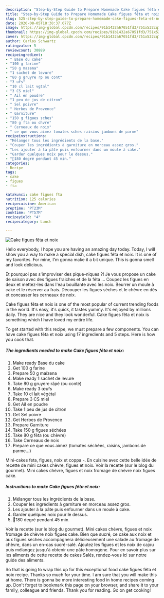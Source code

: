 ```yaml
---
description: "Step-by-Step Guide to Prepare Homemade Cake figues fêta et noix"
title: "Step-by-Step Guide to Prepare Homemade Cake figues fêta et noix"
slug: 525-step-by-step-guide-to-prepare-homemade-cake-figues-feta-et-noix
date: 2020-08-05T18:30:37.077Z
image: https://img-global.cpcdn.com/recipes/91b1432a67051fd3/751x532cq70/cake-figues-feta-et-noix-photo-principale-de-la-recette.jpg
thumbnail: https://img-global.cpcdn.com/recipes/91b1432a67051fd3/751x532cq70/cake-figues-feta-et-noix-photo-principale-de-la-recette.jpg
cover: https://img-global.cpcdn.com/recipes/91b1432a67051fd3/751x532cq70/cake-figues-feta-et-noix-photo-principale-de-la-recette.jpg
author: Carlos Schwartz
ratingvalue: 5
reviewcount: 30889
recipeingredient:
- " Base du cake"
- "100 g farine"
- "50 g mazena"
- "1 sachet de levure"
- "80 g gruyre rp ou cont"
- "3 ufs"
- "10 cl lait vgtal"
- "3 CS miel"
- " Ail en poudre"
- "1 peu de jus de citron"
- " Sel poivre"
- " Herbes de Provence"
- " Garniture"
- "150 g figues sches"
- "80 g fta ou chvre"
- " Cerneaux de noix"
- " ce que vous aimez tomates sches raisins jambons de parme"
recipeinstructions:
- "Mélanger tous les ingrédients de la base."
- "Couper les ingrédients à garniture en morceau assez gros."
- "Les ajouter à la pâte puis enfourner dans un moule à cake."
- "Garder quelques noix pour le dessus."
- "🥧180 degré pendant 45 min."
categories:
- Recipe
tags:
- cake
- figues
- fta

katakunci: cake figues fta 
nutrition: 125 calories
recipecuisine: American
preptime: "PT23M"
cooktime: "PT57M"
recipeyield: "4"
recipecategory: Lunch

---
```



![Cake figues fêta et noix](https://img-global.cpcdn.com/recipes/91b1432a67051fd3/751x532cq70/cake-figues-feta-et-noix-photo-principale-de-la-recette.jpg)

Hello everybody, I hope you are having an amazing day today. Today, I will show you a way to make a special dish, cake figues fêta et noix. It is one of my favorites. For mine, I'm gonna make it a bit unique. This is gonna smell and look delicious.

Et pourquoi pas s&#39;improviser des pique-niques ?! Je vous propose un cake de saison avec des figues fraiches et de la féta … Coupez les figues en deux et mettez-les dans l&#39;eau bouillante avec les noix. Beurrer un moule à cake et le réserver au frais. Découper les figues sèches et le chèvre en dés et concasser les cerneaux de noix.

Cake figues fêta et noix is one of the most popular of current trending foods in the world. It's easy, it's quick, it tastes yummy. It's enjoyed by millions daily. They are nice and they look wonderful. Cake figues fêta et noix is something which I have loved my entire life.


To get started with this recipe, we must prepare a few components. You can have cake figues fêta et noix using 17 ingredients and 5 steps. Here is how you cook that.

<!--inarticleads1-->

##### The ingredients needed to make Cake figues fêta et noix:

1. Make ready  Base du cake
1. Get 100 g farine
1. Prepare 50 g maïzena
1. Make ready 1 sachet de levure
1. Take 80 g gruyère râpé (ou conté)
1. Make ready 3 œufs
1. Take 10 cl lait végétal
1. Prepare 3 CS miel
1. Get  Ail en poudre
1. Take 1 peu de jus de citron
1. Get  Sel poivre
1. Get  Herbes de Provence
1. Prepare  Garniture
1. Take 150 g figues séchées
1. Take 80 g fêta (ou chèvre)
1. Take  Cerneaux de noix
1. Prepare  ce que vous aimez (tomates séchées, raisins, jambons de parme...)


Mini-cakes feta, figues, noix et coppa -. En cuisine avec cette belle idée de recette de mini cakes chèvre, figues et noix. Voir la recette (sur le blog du gourmet). Mini cakes chèvre, figues et noix fromage de chèvre noix figues cake. 

<!--inarticleads2-->

##### Instructions to make Cake figues fêta et noix:

1. Mélanger tous les ingrédients de la base.
1. Couper les ingrédients à garniture en morceau assez gros.
1. Les ajouter à la pâte puis enfourner dans un moule à cake.
1. Garder quelques noix pour le dessus.
1. 🥧180 degré pendant 45 min.


Voir la recette (sur le blog du gourmet). Mini cakes chèvre, figues et noix fromage de chèvre noix figues cake. Bien que sucré, ce cake aux noix et aux figues sèches accompagnera délicieusement une salade au fromage de chèvre, dans un en-cas sucré-salé. Ajoutez les figues et les noix de cajou puis mélangez jusqu&#39;à obtenir une pâte homogène. Pour en savoir plus sur les aliments de cette recette de cakes Salés, rendez-vous ici sur notre guide des aliments. 

So that is going to wrap this up for this exceptional food cake figues fêta et noix recipe. Thanks so much for your time. I am sure that you will make this at home. There is gonna be more interesting food in home recipes coming up. Don't forget to bookmark this page on your browser, and share it to your family, colleague and friends. Thank you for reading. Go on get cooking!
